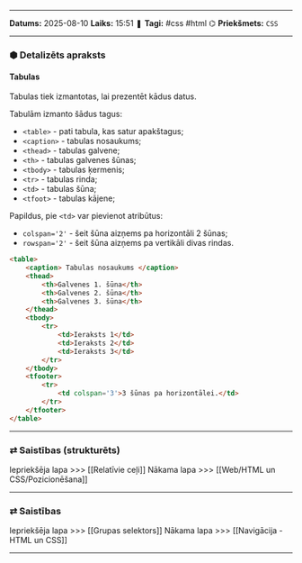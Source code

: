 ___

**Datums:** 2025-08-10
**Laiks:** 15:51
❚ **Tagi:** #css #html 
⌬ **Priekšmets:**  `CSS`

---
### ⬢ Detalizēts apraksts
#### Tabulas

Tabulas tiek izmantotas, lai prezentēt kādus datus.

Tabulām izmanto šādus tagus:

- `<table>` - pati tabula, kas satur apakštagus;
- `<caption>` - tabulas nosaukums;
- `<thead>` - tabulas galvene;
- `<th>` - tabulas galvenes šūnas;
- `<tbody>` - tabulas ķermenis;
- `<tr>` - tabulas rinda;
- `<td>` - tabulas šūna;
- `<tfoot>` - tabulas kājene;

Papildus, pie `<td>` var pievienot atribūtus:

- `colspan='2'` - šeit šūna aizņems pa horizontāli 2 šūnas;
- `rowspan='2'` - šeit šūna aizņems pa vertikāli divas rindas.

```html
<table>
	<caption> Tabulas nosaukums </caption>
	<thead>
		<th>Galvenes 1. šūna</th>
		<th>Galvenes 2. šūna</th>
		<th>Galvenes 3. šūna</th>
	</thead>
	<tbody>
		<tr>
			<td>Ieraksts 1</td>
			<td>Ieraksts 2</td>
			<td>Ieraksts 3</td>
		</tr>
	</tbody>
	<tfooter>
		<tr>
			<td colspan='3'>3 šūnas pa horizontālei.</td>
		</tr>
	</tfooter>
</table>
```

---
### ⇄ Saistības (strukturēts)

Iepriekšēja lapa >>> [[Relatīvie ceļi]]
Nākama lapa >>> [[Web/HTML un CSS/Pozicionēšana]]

---
### ⇄ Saistības

Iepriekšēja lapa >>> [[Grupas selektors]]
Nākama lapa >>> [[Navigācija - HTML un CSS]]

---